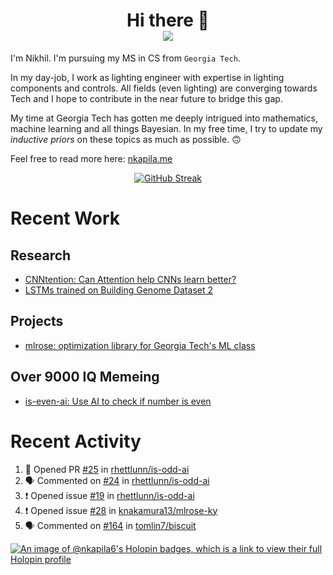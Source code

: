 <h1 align="center">Hi there 👋
<div align="center">
  <a href="https://github.com/nkapila6">
    <img src="https://visitcount.itsvg.in/api?id=nkapila6&label=Profile%20Views&color=12&icon=0&pretty=false" />
  </a>
</div></h1>

I'm Nikhil. I'm pursuing my MS in CS from `Georgia Tech`.

In my day-job, I work as lighting engineer with expertise in lighting components and controls. All fields (even lighting) are converging towards Tech and I hope to contribute in the near future to bridge this gap.

My time at Georgia Tech has gotten me deeply intrigued into mathematics, machine learning and all things Bayesian. In my free time, I try to update my *inductive priors* on these topics as much as possible. 🙃

Feel free to read more here: [nkapila.me](https://nkapila.me)

<div align="center">
<a href="https://git.io/streak-stats"><img src="https://github-readme-streak-stats.herokuapp.com?user=nkapila6&theme=humoris&date_format=j%2Fn%5B%2FY%5D&mode=weekly&hide_current_streak=true" alt="GitHub Streak" /></a>
</div>

# Recent Work

## Research
- [CNNtention: Can Attention help CNNs learn better?](https://github.com/AttentionSeekers/CNNtention)
- [LSTMs trained on Building Genome Dataset 2](https://github.com/nkapila6/lstm-bgd2)

## Projects
- [mlrose: optimization library for Georgia Tech's ML class](https://github.com/knakamura13/mlrose-ky/)

## Over 9000 IQ Memeing
- [is-even-ai: Use AI to check if number is even](https://github.com/nkapila6/is-even-ai)

# Recent Activity
<!--START_SECTION:activity-->
1. 💪 Opened PR [#25](https://github.com/rhettlunn/is-odd-ai/pull/25) in [rhettlunn/is-odd-ai](https://github.com/rhettlunn/is-odd-ai)
2. 🗣 Commented on [#24](https://github.com/rhettlunn/is-odd-ai/issues/24#issuecomment-2429336663) in [rhettlunn/is-odd-ai](https://github.com/rhettlunn/is-odd-ai)
3. ❗ Opened issue [#19](https://github.com/rhettlunn/is-odd-ai/issues/19) in [rhettlunn/is-odd-ai](https://github.com/rhettlunn/is-odd-ai)
4. ❗ Opened issue [#28](https://github.com/knakamura13/mlrose-ky/issues/28) in [knakamura13/mlrose-ky](https://github.com/knakamura13/mlrose-ky)
5. 🗣 Commented on [#164](https://github.com/tomlin7/biscuit/issues/164#issuecomment-2413174504) in [tomlin7/biscuit](https://github.com/tomlin7/biscuit)
<!--END_SECTION:activity-->

[![An image of @nkapila6's Holopin badges, which is a link to view their full Holopin profile](https://holopin.me/nkapila6)](https://holopin.io/@nkapila6)

